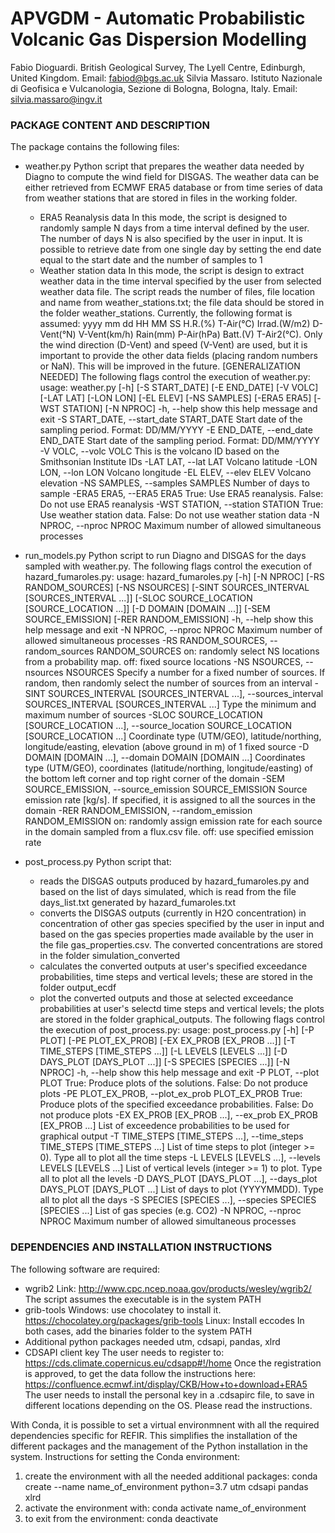 ﻿# APVGDM - Automatic Probabilistic Volcanic Gas Dispersion Modelling
Fabio Dioguardi. British Geological Survey, The Lyell Centre, Edinburgh, United Kingdom. Email: fabiod@bgs.ac.uk
Silvia Massaro. Istituto Nazionale di Geofisica e Vulcanologia, Sezione di Bologna, Bologna, Italy. Email: silvia.massaro@ingv.it

### PACKAGE CONTENT AND DESCRIPTION ###
The package contains the following files:
- weather.py
Python script that prepares the weather data needed by Diagno to compute the wind field for DISGAS. 
The weather data can be either retrieved from ECMWF ERA5 database or from time series of data from weather stations that are stored in files in the working folder.
	+ ERA5 Reanalysis data
	In this mode, the script is designed to randomly sample N days from a time interval defined by the user. The number of days N is also specified by the user in input. It is possible to retrieve date from one single day by setting the end date equal to the start date and the number of samples to 1
	+ Weather station data
	In this mode, the script is design to extract weather data in the time interval specified by the user from selected weather data file. The script reads the number of files, file location and name from weather_stations.txt; the file data should be stored in the folder weather_stations. Currently, the following format is assumed:
	yyyy mm dd HH MM SS H.R.(%) T-Air(°C) Irrad.(W/m2) D-Vent(°N) V-Vent(km/h) Rain(mm) P-Air(hPa) Batt.(V) T-Air2(°C).
	Only the wind direction (D-Vent) and speed (V-Vent) are used, but it is important to provide the other data fields (placing random numbers or NaN). This will be improved in the future. [GENERALIZATION NEEDED]
The following flags control the execution of weather.py:
usage: weather.py [-h] [-S START_DATE] [-E END_DATE] [-V VOLC] [-LAT LAT]
                  [-LON LON] [-EL ELEV] [-NS SAMPLES] [-ERA5 ERA5]
                  [-WST STATION] [-N NPROC]
  -h, --help            show this help message and exit
  -S START_DATE, --start_date START_DATE
                        Start date of the sampling period. Format: DD/MM/YYYY
  -E END_DATE, --end_date END_DATE
                        Start date of the sampling period. Format: DD/MM/YYYY
  -V VOLC, --volc VOLC  This is the volcano ID based on the Smithsonian
                        Institute IDs
  -LAT LAT, --lat LAT   Volcano latitude
  -LON LON, --lon LON   Volcano longitude
  -EL ELEV, --elev ELEV
                        Volcano elevation
  -NS SAMPLES, --samples SAMPLES
                        Number of days to sample
  -ERA5 ERA5, --ERA5 ERA5
                        True: Use ERA5 reanalysis. False: Do not use ERA5
                        reanalysis
  -WST STATION, --station STATION
                        True: Use weather station data. False: Do not use
                        weather station data
  -N NPROC, --nproc NPROC
                        Maximum number of allowed simultaneous processes

- run_models.py
Python script to run Diagno and DISGAS for the days sampled with weather.py. 
The following flags control the execution of hazard_fumaroles.py:
usage: hazard_fumaroles.py [-h] [-N NPROC] [-RS RANDOM_SOURCES] [-NS NSOURCES]
                           [-SINT SOURCES_INTERVAL [SOURCES_INTERVAL ...]]
                           [-SLOC SOURCE_LOCATION [SOURCE_LOCATION ...]]
                           [-D DOMAIN [DOMAIN ...]] [-SEM SOURCE_EMISSION]
                           [-RER RANDOM_EMISSION]
  -h, --help            show this help message and exit
  -N NPROC, --nproc NPROC
                        Maximum number of allowed simultaneous processes
  -RS RANDOM_SOURCES, --random_sources RANDOM_SOURCES
                        on: randomly select NS locations from a probability
                        map. off: fixed source locations
  -NS NSOURCES, --nsources NSOURCES
                        Specify a number for a fixed number of sources. If
                        random, then randomly select the number of sources
                        from an interval
  -SINT SOURCES_INTERVAL [SOURCES_INTERVAL ...], --sources_interval SOURCES_INTERVAL [SOURCES_INTERVAL ...]
                        Type the minimum and maximum number of sources
  -SLOC SOURCE_LOCATION [SOURCE_LOCATION ...], --source_location SOURCE_LOCATION [SOURCE_LOCATION ...]
                        Coordinate type (UTM/GEO), latitude/northing,
                        longitude/easting, elevation (above ground in m) of 1
                        fixed source
  -D DOMAIN [DOMAIN ...], --domain DOMAIN [DOMAIN ...]
                        Coordinates type (UTM/GEO), coordinates
                        (latitude/northing, longitude/easting) of the bottom
                        left corner and top right corner of the domain
  -SEM SOURCE_EMISSION, --source_emission SOURCE_EMISSION
                        Source emission rate [kg/s]. If specified, it is
                        assigned to all the sources in the domain
  -RER RANDOM_EMISSION, --random_emission RANDOM_EMISSION
                        on: randomly assign emission rate for each source in
                        the domain sampled from a flux.csv file. off: use
                        specified emission rate

- post_process.py
Python script that:
	+ reads the DISGAS outputs produced by hazard_fumaroles.py and based on the list of days simulated, which is read from the file days_list.txt generated by hazard_fumaroles.txt
	+ converts the DISGAS outputs (currently in H2O concentration) in concentration of other gas species specified by the user in input and based on the gas species properties made available by the user in the file gas_properties.csv. The converted concentrations are stored in the folder simulation_converted
	+ calculates the converted outputs at user's specified exceedance probabilities, time steps and vertical levels; these are stored in the folder output_ecdf
	+ plot the converted outputs and those at selected exceedance probabilities at user's selectd time steps and vertical levels; the plots are stored in the folder graphical_outputs.
The following flags control the execution of post_process.py:
usage: post_process.py [-h] [-P PLOT] [-PE PLOT_EX_PROB]
                       [-EX EX_PROB [EX_PROB ...]]
                       [-T TIME_STEPS [TIME_STEPS ...]]
                       [-L LEVELS [LEVELS ...]] [-D DAYS_PLOT [DAYS_PLOT ...]]
                       [-S SPECIES [SPECIES ...]] [-N NPROC]
  -h, --help            show this help message and exit
  -P PLOT, --plot PLOT  True: Produce plots of the solutions. False: Do not
                        produce plots
  -PE PLOT_EX_PROB, --plot_ex_prob PLOT_EX_PROB
                        True: Produce plots of the specified exceedance
                        probabilities. False: Do not produce plots
  -EX EX_PROB [EX_PROB ...], --ex_prob EX_PROB [EX_PROB ...]
                        List of exceedence probabilities to be used for
                        graphical output
  -T TIME_STEPS [TIME_STEPS ...], --time_steps TIME_STEPS [TIME_STEPS ...]
                        List of time steps to plot (integer >= 0). Type all to
                        plot all the time steps
  -L LEVELS [LEVELS ...], --levels LEVELS [LEVELS ...]
                        List of vertical levels (integer >= 1) to plot. Type
                        all to plot all the levels
  -D DAYS_PLOT [DAYS_PLOT ...], --days_plot DAYS_PLOT [DAYS_PLOT ...]
                        List of days to plot (YYYYMMDD). Type all to plot all
                        the days
  -S SPECIES [SPECIES ...], --species SPECIES [SPECIES ...]
                        List of gas species (e.g. CO2)
  -N NPROC, --nproc NPROC
                        Maximum number of allowed simultaneous processes

### DEPENDENCIES AND INSTALLATION INSTRUCTIONS ###
The following software are required:
- wgrib2
  Link: http://www.cpc.ncep.noaa.gov/products/wesley/wgrib2/ 
  The script assumes the executable is in the system PATH
- grib-tools
  Windows: use chocolatey to install it. https://chocolatey.org/packages/grib-tools
  Linux: Install eccodes
  In both cases, add the binaries folder to the system PATH
- Additional python packages needed
  utm, cdsapi, pandas, xlrd
- CDSAPI client key
  The user needs to register to: https://cds.climate.copernicus.eu/cdsapp#!/home
  Once the registration is approved, to get the data follow the instructions here: https://confluence.ecmwf.int/display/CKB/How+to+download+ERA5
  The user needs to install the personal key in a .cdsapirc file, to save in different locations depending on the OS. Please read the instructions.

With Conda, it is possible to set a virtual environmnent with all the required dependencies specific for REFIR. This simplifies the 
installation of the different packages and the management of the Python installation in the system.
Instructions for setting the Conda environment:
1) create the environment with all the needed additional packages:
	conda create --name name_of_environment python=3.7 utm cdsapi pandas xlrd
2) activate the environment with:
	conda activate name_of_environment
3) to exit from the environment:
	conda deactivate 